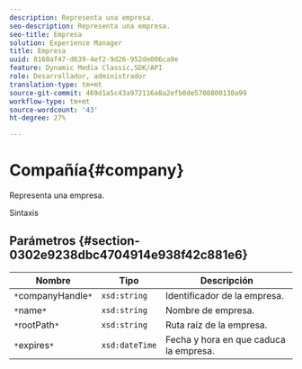 ```yaml
---
description: Representa una empresa.
seo-description: Representa una empresa.
seo-title: Empresa
solution: Experience Manager
title: Empresa
uuid: 8160af47-d639-4ef2-9d26-952de006ca9e
feature: Dynamic Media Classic,SDK/API
role: Desarrollador, administrador
translation-type: tm+mt
source-git-commit: 469d1a5c43a972116a8a2efb0de5708800130a99
workflow-type: tm+mt
source-wordcount: '43'
ht-degree: 27%

---
```



# Compañía{#company}

Representa una empresa.

Sintaxis

## Parámetros {#section-0302e9238dbc4704914e938f42c881e6}

| Nombre | Tipo | Descripción |
|---|---|---|
| `*`companyHandle`*` | `xsd:string` | Identificador de la empresa. |
| `*`name`*` | `xsd:string` | Nombre de empresa. |
| `*`rootPath`*` | `xsd:string` | Ruta raíz de la empresa. |
| `*`expires`*` | `xsd:dateTime` | Fecha y hora en que caduca la empresa. |

